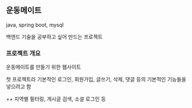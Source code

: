 ## 운동메이트

java, spring boot, mysql

백엔드 기술을 공부하고 싶어 만드는 프로젝트

### 프로젝트 개요

운동메이트를 만들기 위한 웹사이트 

첫 프로젝트라 기본적인 로그인, 회원가입, 글쓰기, 삭제, 댓글 등의 기본적인 기능들을 넣으려고 함

++ 지역별 필터링, 게시글 검색, 소셜 로그인 등

